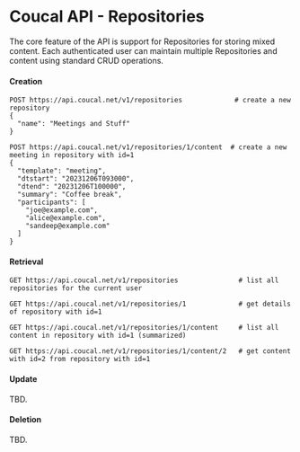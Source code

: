 # Coucal API - Repositories

The core feature of the API is support for Repositories for storing mixed content. Each authenticated user can maintain
multiple Repositories and content using standard CRUD operations.


#### Creation

    POST https://api.coucal.net/v1/repositories             # create a new repository
    {
      "name": "Meetings and Stuff"
    }

    POST https://api.coucal.net/v1/repositories/1/content  # create a new meeting in repository with id=1
    {
      "template": "meeting",
      "dtstart": "20231206T093000",
      "dtend": "20231206T100000",
      "summary": "Coffee break",
      "participants": [
        "joe@example.com",
        "alice@example.com",
        "sandeep@example.com"
      ]
    }


#### Retrieval

    GET https://api.coucal.net/v1/repositories               # list all repositories for the current user

    GET https://api.coucal.net/v1/repositories/1             # get details of repository with id=1

    GET https://api.coucal.net/v1/repositories/1/content     # list all content in repository with id=1 (summarized)

    GET https://api.coucal.net/v1/repositories/1/content/2   # get content with id=2 from repository with id=1


#### Update

TBD.

#### Deletion

TBD.
